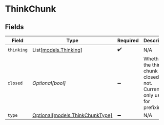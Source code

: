 # ThinkChunk


## Fields

| Field                                                                           | Type                                                                            | Required                                                                        | Description                                                                     |
| ------------------------------------------------------------------------------- | ------------------------------------------------------------------------------- | ------------------------------------------------------------------------------- | ------------------------------------------------------------------------------- |
| `thinking`                                                                      | List[[models.Thinking](../models/thinking.md)]                                  | :heavy_check_mark:                                                              | N/A                                                                             |
| `closed`                                                                        | *Optional[bool]*                                                                | :heavy_minus_sign:                                                              | Whether the thinking chunk is closed or not. Currently only used for prefixing. |
| `type`                                                                          | [Optional[models.ThinkChunkType]](../models/thinkchunktype.md)                  | :heavy_minus_sign:                                                              | N/A                                                                             |